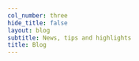 ```yaml
---
col_number: three
hide_title: false
layout: blog
subtitle: News, tips and highlights
title: Blog
---
```

